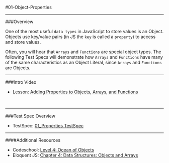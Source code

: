 #01-Object-Properties
<hr>

###Overview

One of the most useful `data types` in JavaScript to store values is an Object.  Objects use key/value pairs (in JS the `key` is called a `property`) to access and store values. 

Often, you will hear that `Arrays` and `Functions` are special object types.  The following Test Specs will demonstrate how `Arrays` and `Functions` have many of the same characteristics as an Object Literal, since `Arrays` and `Functions` are Objects. 
<hr>


###Intro Video

- Lesson: [Adding Properties to Objects, Arrays, and Functions](http://www.youtube.com/watch?v=12-koAF6T18)

<br>
<hr>

###Test Spec Overview

- TestSpec: [01_Properties TestSpec](http://www.youtube.com/watch?v=t5jbGODPf1M)

<hr>
####Additional Resources

- Codeschool: [Level 4: Ocean of Objects](http://javascript-roadtrip-part3.codeschool.com/levels/4)
- Eloquent JS: [Chapter 4: Data Structures: Objects and Arrays](http://eloquentjavascript.net/04_data.html)


